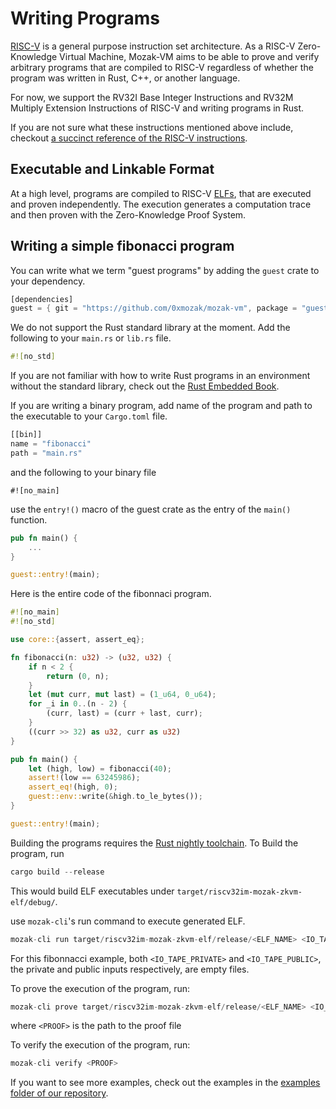 # Writing Programs

[RISC-V] is a general purpose instruction set architecture. As a RISC-V Zero-Knowledge Virtual Machine, 
Mozak-VM aims to be able to prove and verify arbitrary programs that are compiled to RISC-V regardless of whether the program
was written in Rust, C++, or another language.

For now, we support the RV32I Base Integer Instructions and RV32M Multiply Extension Instructions of RISC-V and writing
programs in Rust.

If you are not sure what these instructions mentioned above include, checkout [a succinct reference of the RISC-V instructions].

## Executable and Linkable Format

At a high level, programs are compiled to RISC-V [ELFs], that are executed and proven independently. The execution generates a computation trace
and then proven with the Zero-Knowledge Proof System. 

<!-- If you are interested in learning more about this check out architecture section (not written yet) -->

## Writing a simple fibonacci program

You can write what we term "guest programs" by adding the `guest` crate to your dependency.

```rust
[dependencies]
guest = { git = "https://github.com/0xmozak/mozak-vm", package = "guest", tag = "v0.1" }
```

<!---
Add cargo add command once `guest` is published to crate.io

```
cargo add guest
```
-->

We do not support the Rust standard library at the moment. Add the following to your `main.rs` or `lib.rs` file.

```rust
#![no_std]
```

If you are not familiar with how to write Rust programs in an environment without the standard library, check out the [Rust Embedded Book].

If you are writing a binary program, add name of the program and path to the executable to your `Cargo.toml` file.

```rust
[[bin]]
name = "fibonacci"
path = "main.rs"
```

and the following to your binary file

```
#![no_main]
```

use the `entry!()` macro of the guest crate as the entry of the `main()` function.

```rust
pub fn main() {
    ...
}

guest::entry!(main);

```

Here is the entire code of the fibonnaci program.

```rust
#![no_main]
#![no_std]

use core::{assert, assert_eq};

fn fibonacci(n: u32) -> (u32, u32) {
    if n < 2 {
        return (0, n);
    }
    let (mut curr, mut last) = (1_u64, 0_u64);
    for _i in 0..(n - 2) {
        (curr, last) = (curr + last, curr);
    }
    ((curr >> 32) as u32, curr as u32)
}

pub fn main() {
    let (high, low) = fibonacci(40);
    assert!(low == 63245986);
    assert_eq!(high, 0);
    guest::env::write(&high.to_le_bytes());
}

guest::entry!(main);
```

Building the programs requires the [Rust nightly toolchain](https://www.rust-lang.org/tools/install). To Build the program, run

```rust
cargo build --release
```

This would build ELF executables under `target/riscv32im-mozak-zkvm-elf/debug/`.

<!---
change the following to actual files after iotapes are added to examples
-->

use `mozak-cli`'s run command to execute generated ELF.

```rust
mozak-cli run target/riscv32im-mozak-zkvm-elf/release/<ELF_NAME> <IO_TAPE_PRIVATE> <IO_TAPE_PUBLIC>
```

For this fibonnacci example, both `<IO_TAPE_PRIVATE>` and `<IO_TAPE_PUBLIC>`, the private and public inputs respectively, are empty files.

To prove the execution of the program, run:

```rust
mozak-cli prove target/riscv32im-mozak-zkvm-elf/release/<ELF_NAME> <IO_TAPE_PRIVATE> <IO_TAPE_PUBLIC> <PROOF>
```

where `<PROOF>` is the path to the proof file

To verify the execution of the program, run:

```rust
mozak-cli verify <PROOF>
```

If you want to see more examples, check out the examples in the [examples folder of our repository].




[RISC-V]: https://github.com/riscv/riscv-isa-manual/releases/tag/Ratified-IMAFDQC
[a succinct reference of the RISC-V instructions]: https://github.com/jameslzhu/riscv-card/blob/master/riscv-card.pdf
[Rust Embedded Book]: https://docs.rust-embedded.org/book/intro/no-std.html
[examples folder of our repository]: https://github.com/0xmozak/mozak-vm/tree/main/examples
[ELFs]: https://en.wikipedia.org/wiki/Executable_and_Linkable_Format